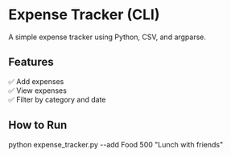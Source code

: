 # Expense Tracker (CLI)
A simple expense tracker using Python, CSV, and argparse.

## Features
✅ Add expenses  
✅ View expenses  
✅ Filter by category and date  

## How to Run
python expense_tracker.py --add Food 500 "Lunch with friends"
